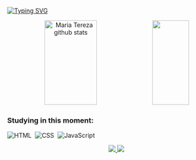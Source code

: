   [![Typing SVG](https://readme-typing-svg.herokuapp.com/?color=D94169&size=35&center=true&vCenter=true&width=1000&lines=Be+Welcome!+:%29)](https://git.io/typing-svg)

  <div align="center">  
  <img width="49%" height="195px" src="https://github-readme-stats.vercel.app/api?username=MahAraujo02&show_icons=true&count_private=true&hide_border=true&title_color=874FE0&icon_color=D94169&text_color=00bfbf&bg_color=0d1117" alt="Maria Tereza github stats" /> 
  <img width="41%" height="195px" src="https://github-readme-stats.vercel.app/api/top-langs/?username=MahAraujo02&layout=compact&hide_border=true&title_color=00bfbf&text_color=00bfbf&bg_color=0d1117" />
</div>


### Studying in this moment:
![HTML](https://img.shields.io/badge/-HTML-0D1117?style=for-the-badge&logo=html5&labelColor=0D1117)&nbsp;
![CSS](https://img.shields.io/badge/-CSS-0D1117?style=for-the-badge&logo=CSS3&logoColor=1572B6&labelColor=0D1117)&nbsp;
![JavaScript](https://img.shields.io/badge/-JavaScript-0D1117?style=for-the-badge&logo=javascript&labelColor=0D1117&textColor=0D1117)&nbsp;

<div align="center">  
<a href="https://www.instagram.com/mah_mtba/" target="_blank"><img src="https://img.shields.io/badge/Instagram-E4405F?style=for-the-badge&logo=instagram&logoColor=white"</a>
<a href="https://www.linkedin.com/in/maria-tereza-036706256/" target="_blank"><img src="https://img.shields.io/badge/LinkedIn-0077B5?style=for-the-badge&logo=linkedin&logoColor=white"</a>
</div> 

